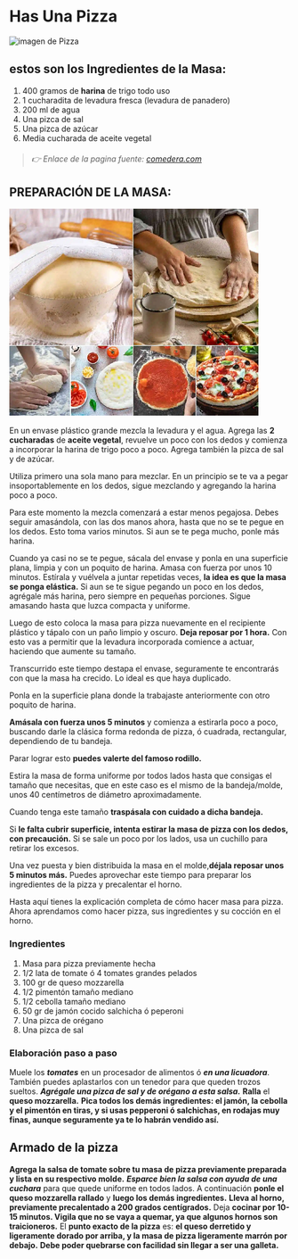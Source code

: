 # Has Una Pizza
 ![imagen de Pizza](https://odd-prod.gfrcdn.net/ODD/images/offergallery/d2ecb6ff-7742-4a66-a90e-0b0e0cca5c09/c74111aa.jpg "Deliciosa Pizza")

## estos son los Ingredientes de la Masa:

1. 400 gramos de **harina** de trigo todo uso
2. 1 cucharadita de levadura fresca (levadura de panadero)
3. 200 ml de agua
4. Una pizca de sal
5. Una pizca de azúcar
6. Media cucharada de aceite vegetal

> ###### 👉 Enlace de la pagina fuente: [comedera.com][def]

## PREPARACIÓN DE LA MASA:
![ingredientes y masa][preparación]

En un envase plástico grande mezcla la levadura y el agua. Agrega las **2 cucharadas** de **aceite vegetal**, revuelve un poco con los dedos y comienza a incorporar la harina de trigo poco a poco. Agrega también la pizca de sal y de azúcar.

Utiliza primero una sola mano para mezclar. En un principio se te va a pegar insoportablemente en los dedos, sigue mezclando y agregando la harina poco a poco.

Para este momento la mezcla comenzará a estar menos pegajosa. Debes seguir amasándola, con las dos manos ahora, hasta que no se te pegue en los dedos. Esto toma varios minutos. Si aun se te pega mucho, ponle más harina.

Cuando ya casi no se te pegue, sácala del envase y ponla en una superficie plana, limpia y con un poquito de harina. Amasa con fuerza por unos 10 minutos. Estírala y vuélvela a juntar repetidas veces, **la idea es que la masa se ponga elástica.** Si aun se te sigue pegando un poco en los dedos, agrégale más harina, pero siempre en pequeñas porciones. Sigue amasando hasta que luzca compacta y uniforme.

Luego de esto coloca la masa para pizza nuevamente en el recipiente plástico y tápalo con un paño limpio y oscuro. **Deja reposar por 1 hora.** Con esto vas a permitir que la levadura incorporada comience a actuar, haciendo que aumente su tamaño.

Transcurrido este tiempo destapa el envase, seguramente te encontrarás con que la masa ha crecido. Lo ideal es que haya duplicado.

Ponla en la superficie plana donde la trabajaste anteriormente con otro poquito de harina.

**Amásala con fuerza unos 5 minutos** y comienza a estirarla poco a poco, buscando darle la clásica forma redonda de pizza, ó cuadrada, rectangular, dependiendo de tu bandeja.

Parar lograr esto **puedes valerte del famoso rodillo.**

Estira la masa de forma uniforme por todos lados hasta que consigas el tamaño que necesitas, que en este caso es el mismo de la bandeja/molde, unos 40 centímetros de diámetro aproximadamente.

Cuando tenga este tamaño **traspásala con cuidado a dicha bandeja.**

Si **le falta cubrir superficie, intenta estirar la masa de pizza con los dedos, con precaución.** Si se sale un poco por los lados, usa un cuchillo para retirar los excesos.

Una vez puesta y bien distribuida la masa en el molde,**déjala reposar unos 5 minutos más.** Puedes aprovechar este tiempo para preparar los ingredientes de la pizza y precalentar el horno.

Hasta aquí tienes la explicación completa de cómo hacer masa para pizza. Ahora aprendamos como hacer pizza, sus ingredientes y su cocción en el horno.

### Ingredientes
1. Masa para pizza previamente hecha
2. 1/2 lata de tomate ó 4 tomates grandes pelados
3. 100 gr de queso mozzarella
4. 1/2 pimentón tamaño mediano
5. 1/2 cebolla tamaño mediano
6. 50 gr de jamón cocido salchicha ó peperoni
7. Una pizca de orégano
8. Una pizca de sal

### Elaboración paso a paso

Muele los ***tomates*** en un procesador de alimentos ó ***en una licuadora***. También puedes aplastarlos con un tenedor para que queden trozos sueltos. ***Agrégale una pizca de sal y de orégano a esta salsa.***
**Ralla** el **queso mozzarella.**
**Pica todos los demás ingredientes: el jamón, la cebolla y el pimentón en tiras, y si usas pepperoni ó salchichas, en rodajas muy finas, aunque seguramente ya te lo habrán vendido así.**

## **Armado de la pizza**
**Agrega la salsa de tomate sobre tu masa de pizza previamente preparada y lista en su respectivo molde.** ***Esparce bien la salsa con ayuda de una cuchara*** para que quede uniforme en todos lados.
A continuación **ponle el queso mozzarella rallado** y **luego los demás ingredientes.**
**Lleva al horno, previamente precalentado a 200 grados centígrados.**
Deja **cocinar por 10-15 minutos. Vigila que no se vaya a quemar, ya que algunos hornos son traicioneros.**
El **punto exacto de la pizza** es: **el queso derretido y ligeramente dorado por arriba, y la masa de pizza ligeramente marrón por debajo.** **Debe poder quebrarse con facilidad sin llegar a ser una galleta.**




[def]: https://www.comedera.com/como-hacer-pizza-casera/ "Haz CLic Aqui para ver la paginaweb de tu receta"
[def2]: pizza1.jpg
[preparación]: imagenes/masa-de-pizza-casera1.png
